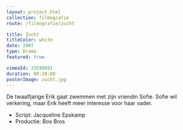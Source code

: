```yaml
---
layout: project.html
collection: filmografie
route: /filmografie/zucht

title: Zucht
titleColor: white
date: 2007
type: Drama
featured: true

vimeoId: 33599691
duration: 00:10:00
posterImage: zucht.jpg
---
```

De twaalfjarige Erik gaat
zwemmen met zijn vriendin
Sofie. Sofie wil verkering,
maar Erik heeft meer
interesse voor haar vader.

- Script: Jacqueline Epskamp
- Productie: Bos Bros
